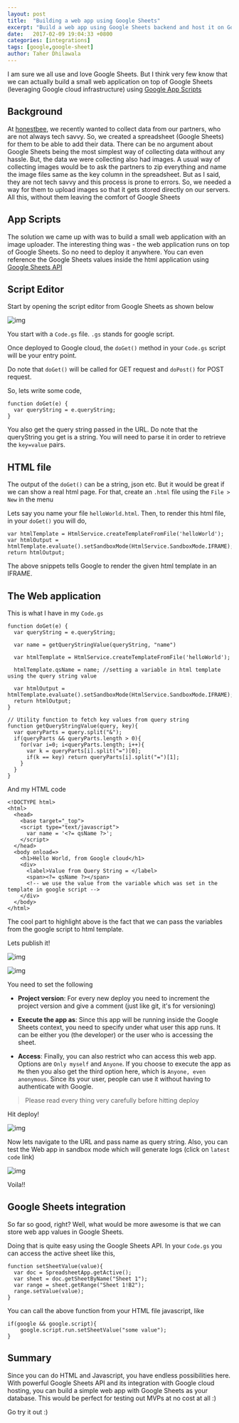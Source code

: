```yaml
---
layout: post
title:  "Building a web app using Google Sheets"
excerpt: "Build a web app using Google Sheets backend and host it on Google cloud infrastructure for free"
date:   2017-02-09 19:04:33 +0800
categories: [integrations]
tags: [google,google-sheet]
author: Taher Dhilawala
---
```


I am sure we all use and love Google Sheets. But I think very few know that we can actually build a small web application on top of Google Sheets (leveraging Google cloud infrastructure) using [Google App Scripts](https://developers.google.com/apps-script/)

## Background

At [honestbee](https://honestbee.sg), we recently wanted to collect data from our partners, who are not always tech savvy. So, we created a spreadsheet (Google Sheets) for them to be able to add their data. There can be no argument about Google Sheets being the most simplest way of collecting data without any hassle. But, the data we were collecting also had images. A usual way of collecting images would be to ask the partners to zip everything and name the image files same as the key column in the spreadsheet. But as I said, they are not tech savvy and this process is prone to errors. So, we needed a way for them to upload images so that it gets stored directly on our servers. All this, without them leaving the comfort of Google Sheets

## App Scripts

The solution we came up with was to build a small web application with an image uploader. The interesting thing was - the web application runs on top of Google Sheets. So no need to deploy it anywhere. You can even reference the Google Sheets values inside the html application using [Google Sheets API](https://developers.google.com/sheets/)

## Script Editor

Start by opening the script editor from Google Sheets as shown below

![img](/img/posts/web_app_google_sheet/script_editor.png)

You start with a `Code.gs` file. `.gs` stands for google script.

Once deployed to Google cloud, the `doGet()` method in your `Code.gs` script will be your entry point.

Do note that `doGet()` will be called for GET request and `doPost()` for POST request.

So, lets write some code,

```
function doGet(e) {
  var queryString = e.queryString;
}
```
You also get the query string passed in the URL. Do note that the queryString you get is a string. You will need to parse it in order to retrieve the `key=value` pairs.

## HTML file

The output of the `doGet()` can be a string, json etc. But it would be great if we can show a real html page. For that, create an `.html` file using the `File > New` in the menu

Lets say you name your file `helloWorld.html`. Then, to render this html file, in your `doGet()` you will do,

```
var htmlTemplate = HtmlService.createTemplateFromFile('helloWorld');
var htmlOutput = htmlTemplate.evaluate().setSandboxMode(HtmlService.SandboxMode.IFRAME);
return htmlOutput;
```

The above snippets tells Google to render the given html template in an IFRAME.

## The Web application

This is what I have in my `Code.gs`

```
function doGet(e) {
  var queryString = e.queryString;

  var name = getQueryStringValue(queryString, "name")

  var htmlTemplate = HtmlService.createTemplateFromFile('helloWorld');

  htmlTemplate.qsName = name; //setting a variable in html template using the query string value

  var htmlOutput = htmlTemplate.evaluate().setSandboxMode(HtmlService.SandboxMode.IFRAME);
  return htmlOutput;
}

// Utility function to fetch key values from query string
function getQueryStringValue(query, key){
  var queryParts = query.split("&");
  if(queryParts && queryParts.length > 0){
    for(var i=0; i<queryParts.length; i++){
      var k = queryParts[i].split("=")[0];
      if(k == key) return queryParts[i].split("=")[1];
    }
  }
}
```

And my HTML code

```
<!DOCTYPE html>
<html>
  <head>
    <base target="_top">
    <script type="text/javascript">
      var name = '<?= qsName ?>';
    </script>
  </head>
  <body onload=>
    <h1>Hello World, from Google cloud</h1>
    <div>
      <label>Value from Query String = </label>
      <span><?= qsName ?></span>
      <!-- we use the value from the variable which was set in the template in google script -->
    </div>
  </body>
</html>
```

The cool part to highlight above is the fact that we can pass the variables from the google script to html template.

Lets publish it!

![img](/img/posts/web_app_google_sheet/publish.png)

![img](/img/posts/web_app_google_sheet/deploy_web.png)

You need to set the following

* **Project version**: For every new deploy you need to increment the project version and give a comment (just like git, it's for versioning)

* **Execute the app as**: Since this app will be running inside the Google Sheets context, you need to specify under what user this app runs. It can be either you (the developer) or the user who is accessing the sheet.

* **Access**: Finally, you can also restrict who can access this web app. Options are `Only myself` and `Anyone`. If you choose to execute the app as `Me` then you also get the third option here, which is `Anyone, even anonymous`. Since its your user, people can use it without having to authenticate with Google.

> Please read every thing very carefully before hitting deploy

Hit deploy!

![img](/img/posts/web_app_google_sheet/deployed.png)

Now lets navigate to the URL and pass name as query string. Also, you can test the Web app in sandbox mode which will generate logs (click on `latest code` link)

![img](/img/posts/web_app_google_sheet/web_app.png)

Voila!!

## Google Sheets integration

So far so good, right? Well, what would be more awesome is that we can store web app values in Google Sheets.

Doing that is quite easy using the Google Sheets API. In your `Code.gs` you can access the active sheet like this,

```
function setSheetValue(value){
  var doc = SpreadsheetApp.getActive();
  var sheet = doc.getSheetByName("Sheet 1");
  var range = sheet.getRange("Sheet 1!B2");
  range.setValue(value);
}
```

You can call the above function from your HTML file javascript, like

```
if(google && google.script){
    google.script.run.setSheetValue("some value");
}
```

## Summary

Since you can do HTML and Javascript, you have endless possibilities here. With powerful Google Sheets API and its integration with Google cloud hosting, you can build a simple web app with Google Sheets as your database. This would be perfect for testing out MVPs at no cost at all :)

Go try it out :)
